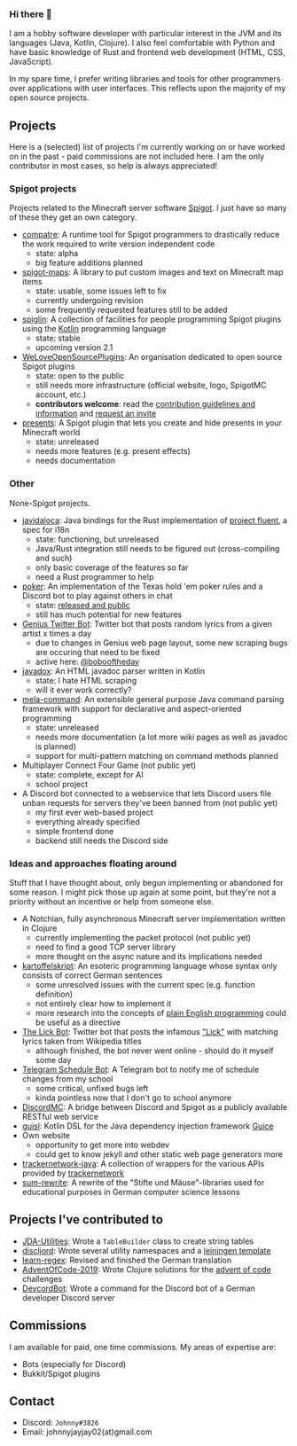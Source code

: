 ### Hi there 👋

I am a hobby software developer with particular interest in the JVM and its languages (Java, Kotlin, Clojure). I also feel comfortable with Python and have basic knowledge of Rust and frontend web development (HTML, CSS, JavaScript).

In my spare time, I prefer writing libraries and tools for other programmers over applications with user interfaces. This reflects upon the majority of my open source projects.

## Projects

Here is a (selected) list of projects I'm currently working on or have worked on in the past - paid commissions are not included here. I am the only contributor in most cases, so help is always appreciated!

### Spigot projects

Projects related to the Minecraft server software [Spigot](https://spigotmc.org). I just have so many of these they get an own category.

- [compatre](https://github.com/JohnnyJayJay/compatre): A runtime tool for Spigot programmers to drastically reduce the work required to write version independent code
  - state: alpha
  - big feature additions planned
- [spigot-maps](https://github.com/JohnnyJayJay/spigot-maps): A library to put custom images and text on Minecraft map items
  - state: usable, some issues left to fix
  - currently undergoing revision
  - some frequently requested features still to be added
- [spiglin](https://github.com/JohnnyJayJay/spiglin): A collection of facilities for people programming Spigot plugins using the [Kotlin](https://kotlinlang.org) programming language
  - state: stable
  - upcoming version 2.1
- [WeLoveOpenSourcePlugins](https://github.wlosp.org): An organisation dedicated to open source Spigot plugins
  - state: open to the public
  - still needs more infrastructure (official website, logo, SpigotMC account, etc.)
  - **contributors welcome**: read the [contribution guidelines and information](https://github.wlosp.org/contribute) and [request an invite](https://join.wlosp.org)
- [presents](https://github.wlosp.org/presents): A Spigot plugin that lets you create and hide presents in your Minecraft world
  - state: unreleased
  - needs more features (e.g. present effects)
  - needs documentation
  
### Other

None-Spigot projects. 

- [javidaloca](https://github.com/JohnnyJayJay/javidaloca): Java bindings for the Rust implementation of [project fluent](https://projectfluent.org), a spec for i18n
  - state: functioning, but unreleased
  - Java/Rust integration still needs to be figured out (cross-compiling and such)
  - only basic coverage of the features so far
  - need a Rust programmer to help
- [poker](https://github.com/JohnnyJayJay/poker): An implementation of the Texas hold 'em poker rules and a Discord bot to play against others in chat
  - state: [released and public](https://top.gg/bot/46179194277933876)
  - still has much potential for new features
- [Genius Twitter Bot](https://github.com/JohnnyJayJay/genius-twitter-bot): Twitter bot that posts random lyrics from a given artist x times a day
  - due to changes in Genius web page layout, some new scraping bugs are occuring that need to be fixed
  - active here: [@bobooftheday](https://twitter.com/bobooftheday)
- [javadox](https://github.com/JohnnyJayJay/javadox): An HTML javadoc parser written in Kotlin
  - state: I hate HTML scraping
  - will it ever work correctly?
- [mela-command](https://github.com/mela-org/mela-command): An extensible general purpose Java command parsing framework with support for declarative and aspect-oriented programming
  - state: unreleased
  - needs more documentation (a lot more wiki pages as well as javadoc is planned)
  - support for multi-pattern matching on command methods planned
- Multiplayer Connect Four Game (not public yet)
  - state: complete, except for AI
  - school project
- A Discord bot connected to a webservice that lets Discord users file unban requests for servers they've been banned from (not public yet)
  - my first ever web-based project
  - everything already specified
  - simple frontend done
  - backend still needs the Discord side


### Ideas and approaches floating around

Stuff that I have thought about, only begun implementing or abandoned for some reason. I might pick those up again at some point, but they're not a priority without an incentive or help from someone else.

- A Notchian, fully asynchronous Minecraft server implementation written in Clojure
  - currently implementing the packet protocol (not public yet)
  - need to find a good TCP server library
  - more thought on the async nature and its implications needed
- [kartoffelskript](https://github.com/JohnnyJayJay/kartoffelskript): An esoteric programming language whose syntax only consists of correct German sentences
  - some unresolved issues with the current spec (e.g. function definition)
  - not entirely clear how to implement it
  - more research into the concepts of [plain English programming](https://osmosianplainenglishprogramming.blog/) could be useful as a directive
- [The Lick Bot](https://github.com/ashbash1987/lick_wikipedia_bot): Twitter bot that posts the infamous ["Lick"](https://www.youtube.com/watch?v=krDxhnaKD7Q) with matching  lyrics taken from Wikipedia titles
  - although finished, the bot never went online - should do it myself some day
- [Telegram Schedule Bot](https://github.com/JohnnyJayJay/telegram-schedule-bot): A Telegram bot to notify me of schedule changes from my school
  - some critical, unfixed bugs left
  - kinda pointless now that I don't go to school anymore
- [DiscordMC](https://github.com/JohnnyJayJay/discordmc): A bridge between Discord and Spigot as a publicly available RESTful web service
- [guisl](https://github.com/JohnnyJayJay/guisl): Kotlin DSL for the Java dependency injection framework [Guice](https://github.com/google/guice)
- Own website 
  - opportunity to get more into webdev
  - could get to know jekyll and other static web page generators more
- [trackernetwork-java](https://github.com/JohnnyJayJay/trackernetwork-java): A collection of wrappers for the various APIs provided by [trackernetwork](https://tracker.gg)
- [sum-rewrite](https://github.com/JohnnyJayJay/sum-rewrite): A rewrite of the "Stifte und Mäuse"-libraries used for educational purposes in German computer science lessons

## Projects I've contributed to 

- [JDA-Utilities](https://github.com/JDA-Applications/JDA-Utilities): Wrote a `TableBuilder` class to create string tables
- [discljord](https://github.com/IGJoshua/discljord): Wrote several utility namespaces and a [leiningen template](https://github.com/JohnnyJayJay/discljord-template)
- [learn-regex](https://github.com/ziishaned/learn-regex): Revised and finished the German translation
- [AdventOfCode-2019](https://github.com/jkoenig134/AdventOfCode-2019): Wrote Clojure solutions for the [advent of code](https://adventofcode.com/) challenges
- [DevcordBot](https://github.com/devcordde/DevcordBot): Wrote a command for the Discord bot of a German developer Discord server

## Commissions

I am available for paid, one time commissions. My areas of expertise are:

- Bots (especially for Discord)
- Bukkit/Spigot plugins

## Contact

- Discord: `Johnny#3826`
- Email: johnnyjayjay02(at)gmail.com

<!--
**JohnnyJayJay/JohnnyJayJay** is a ✨ _special_ ✨ repository because its `README.md` (this file) appears on your GitHub profile.

Here are some ideas to get you started:

- 🔭 I’m currently working on ...
- 🌱 I’m currently learning ...
- 👯 I’m looking to collaborate on ...
- 🤔 I’m looking for help with ...
- 💬 Ask me about ...
- 📫 How to reach me: ...
- 😄 Pronouns: ...
- ⚡ Fun fact: ...
-->
